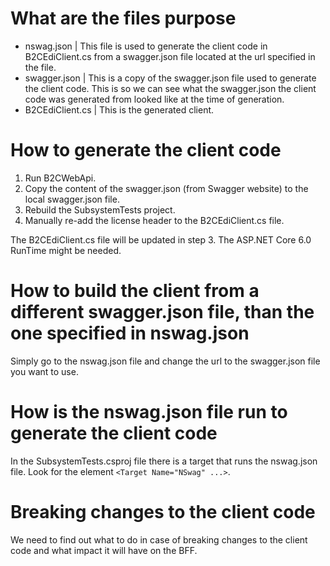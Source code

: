 
# What are the files purpose

- nswag.json | This file is used to generate the client code in B2CEdiClient.cs from a swagger.json file located at the url specified in the file.
- swagger.json | This is a copy of the swagger.json file used to generate the client code. This is so we can see what the swagger.json the client code was generated from looked like at the time of generation.
- B2CEdiClient.cs | This is the generated client.

# How to generate the client code

1. Run B2CWebApi.
2. Copy the content of the swagger.json (from Swagger website) to the local swagger.json file.
3. Rebuild the SubsystemTests project.
4. Manually re-add the license header to the B2CEdiClient.cs file.

The B2CEdiClient.cs file will be updated in step 3.
The ASP.NET Core 6.0 RunTime might be needed.

# How to build the client from a different swagger.json file, than the one specified in nswag.json

Simply go to the nswag.json file and change the url to the swagger.json file you want to use.

# How is the nswag.json file run to generate the client code

In the SubsystemTests.csproj file there is a target that runs the nswag.json file. Look for the element `<Target Name="NSwag" ...>`.

# Breaking changes to the client code

We need to find out what to do in case of breaking changes to the client code and what impact it will have on the BFF.
